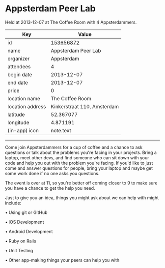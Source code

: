 # Appsterdam Peer Lab
Held at 2013-12-07 at The Coffee Room with 4 Appsterdammers.
        
|Key|Value
|---|---|
|id|[153656872](https://www.meetup.com/appsterdam/events/153656872/)|
|name|Appsterdam Peer Lab|
|organizer|Appsterdam|
|attendees|4|
|begin date|2013-12-07|
|end date|2013-12-07|
|price|0|
|location name|The Coffee Room|
|location address|Kinkerstraat 110, Amsterdam|
|latitude|52.367077|
|longitude|4.871191|
|(in-app) icon|note.text|

---

Come join Appsterdammers for a cup of coffee and a chance to ask questions or talk about the problems you're facing in your projects. Bring a laptop, meet other devs, and find someone who can sit down with your code and help you out with the problem you're facing. If you'd like to just come and answer questions for people, bring your laptop and maybe get some work done if no one asks you questions.

The event is over at 11, so you're better off coming closer to 9 to make sure you have a chance to get the help you need.

Just to give you an idea, things you might ask about we can help with might include:

• Using git or GitHub

• iOS Development

• Android Development

• Ruby on Rails

• Unit Testing

• Other app-making things your peers can help you with


